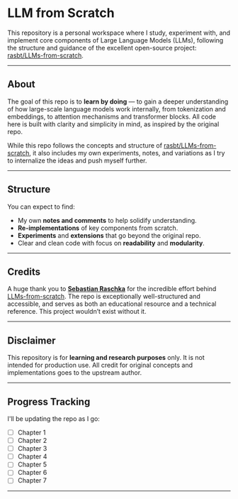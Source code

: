 # LLM from Scratch

This repository is a personal workspace where I study, experiment with, and implement core components of Large Language Models (LLMs), following the structure and guidance of the excellent open-source project: [rasbt/LLMs-from-scratch](https://github.com/rasbt/LLMs-from-scratch).

---

## About

The goal of this repo is to **learn by doing** — to gain a deeper understanding of how large-scale language models work internally, from tokenization and embeddings, to attention mechanisms and transformer blocks. All code here is built with clarity and simplicity in mind, as inspired by the original repo.

While this repo follows the concepts and structure of [rasbt/LLMs-from-scratch](https://github.com/rasbt/LLMs-from-scratch), it also includes my own experiments, notes, and variations as I try to internalize the ideas and push myself further.

---

## Structure

You can expect to find:

-  My own **notes and comments** to help solidify understanding.
-  **Re-implementations** of key components from scratch.
-  **Experiments** and **extensions** that go beyond the original repo.
-  Clear and clean code with focus on **readability** and **modularity**.

---

## Credits

A huge thank you to **[Sebastian Raschka](https://github.com/rasbt)** for the incredible effort behind [LLMs-from-scratch](https://github.com/rasbt/LLMs-from-scratch). The repo is exceptionally well-structured and accessible, and serves as both an educational resource and a technical reference. This project wouldn’t exist without it.

---

## Disclaimer

This repository is for **learning and research purposes** only. It is not intended for production use. All credit for original concepts and implementations goes to the upstream author.

---

## Progress Tracking

I'll be updating the repo as I go:

- [ ] Chapter 1
- [ ] Chapter 2
- [ ] Chapter 3
- [ ] Chapter 4
- [ ] Chapter 5
- [ ] Chapter 6
- [ ] Chapter 7

---


